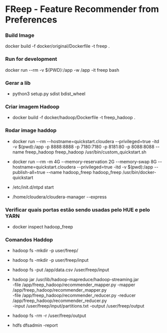 # FReep - Feature Recommender from Preferences


### Build Image

docker build -f docker/original/Dockerfile -t freep .

### Run for development

docker run --rm -v ${PWD}:/app -w /app -it freep bash

### Gerar a lib
- python3 setup.py sdist bdist_wheel

### Criar imagem Hadoop

- docker build -f docker/hadoop/Dockerfile -t freep_hadoop .

### Rodar image haddop
- docker run --rm --hostname=quickstart.cloudera --privileged=true -itd -v $(pwd):/app -p 8888:8888 -p 7180:7180 -p 8181:80 -p 8088:8088 --name freep_hadoop  freep_hadoop /usr/bin/custom_quickstart.sh

- docker run --rm -m 4G --memory-reservation 2G --memory-swap 8G --hostname=quickstart.cloudera --privileged=true -itd -v $(pwd):/app --publish-all=true --name hadoop_freep  hadoop_freep /usr/bin/docker-quickstart

- /etc/init.d/ntpd start
- /home/cloudera/cloudera-manager --express

### Verificar quais portas estão sendo usadas pelo HUE e pelo YARN
- docker inspect hadoop_freep

### Comandos Haddop
- hadoop fs -mkdir -p user/freep/
- hadoop fs -mkdir -p user/freep/input
- hadoop fs -put /app/data.csv /user/freep/input

- hadoop jar /usr/lib/hadoop-mapreduce/hadoop-streaming.jar \
            -file /app/freep_hadoop/recommender_mapper.py -mapper /app/freep_hadoop/recommender_mapper.py \
            -file /app/freep_hadoop/recommender_reducer.py -reducer /app/freep_hadoop/recommender_reducer.py  \
            -input /user/freep/input/partitions.txt  -output /user/freep/output

- hadoop fs -rm -r /user/freep/output

-  hdfs dfsadmin -report